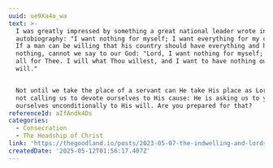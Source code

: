 ```yaml
---
uuid: ue9Xa4o_wa
text: >-
  I was greatly impressed by something a great national leader wrote in his
  autobiography: "I want nothing for myself; I want everything for my country."
  If a man can be willing that his country should have everything and he himself
  nothing, cannot we say to our God: "Lord, I want nothing for myself; I want
  all for Thee. I will what Thou willest, and I want to have nothing outside Thy
  will."


  Not until we take the place of a servant can He take His place as Lord. He is
  not calling us to devote ourselves to His cause: He is asking us to yield
  ourselves unconditionally to His will. Are you prepared for that?
referenceId: aIfAndk4Ds
categories:
  - Consecration
  - The Headship of Christ
link: 'https://thegoodland.io/posts/2023-05-07-the-indwelling-and-lordship-of-christ'
createdDate: '2025-05-12T01:56:17.407Z'
---
```


